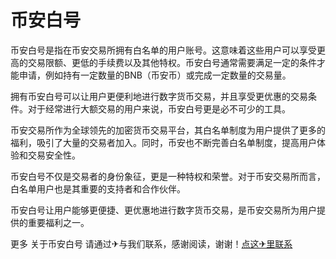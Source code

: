 # 币安白号

币安白号是指在币安交易所拥有白名单的用户账号。这意味着这些用户可以享受更高的交易限额、更低的手续费以及其他特权。币安白号通常需要满足一定的条件才能申请，例如持有一定数量的BNB（币安币）或完成一定数量的交易量。

拥有币安白号可以让用户更便利地进行数字货币交易，并且享受更优惠的交易条件。对于经常进行大额交易的用户来说，币安白号更是必不可少的工具。

币安交易所作为全球领先的加密货币交易平台，其白名单制度为用户提供了更多的福利，吸引了大量的交易者加入。同时，币安也不断完善白名单制度，提高用户体验和交易安全性。

币安白号不仅是交易者的身份象征，更是一种特权和荣誉。对于币安交易所而言，白名单用户也是其重要的支持者和合作伙伴。

币安白号让用户能够更便捷、更优惠地进行数字货币交易，是币安交易所为用户提供的重要福利之一。

更多 关于币安白号 请通过✈与我们联系，感谢阅读，谢谢！[点这✈里联系](https://1.k02.cc)